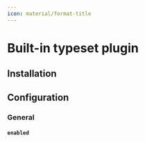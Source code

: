 ```yaml
---
icon: material/format-title
---
```



# Built-in typeset plugin

## Installation

## Configuration

### General

#### `enabled`
